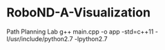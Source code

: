 # RoboND-A-Visualization
Path Planning Lab
g++ main.cpp -o app -std=c++11 -I/usr/include/python2.7 -lpython2.7

